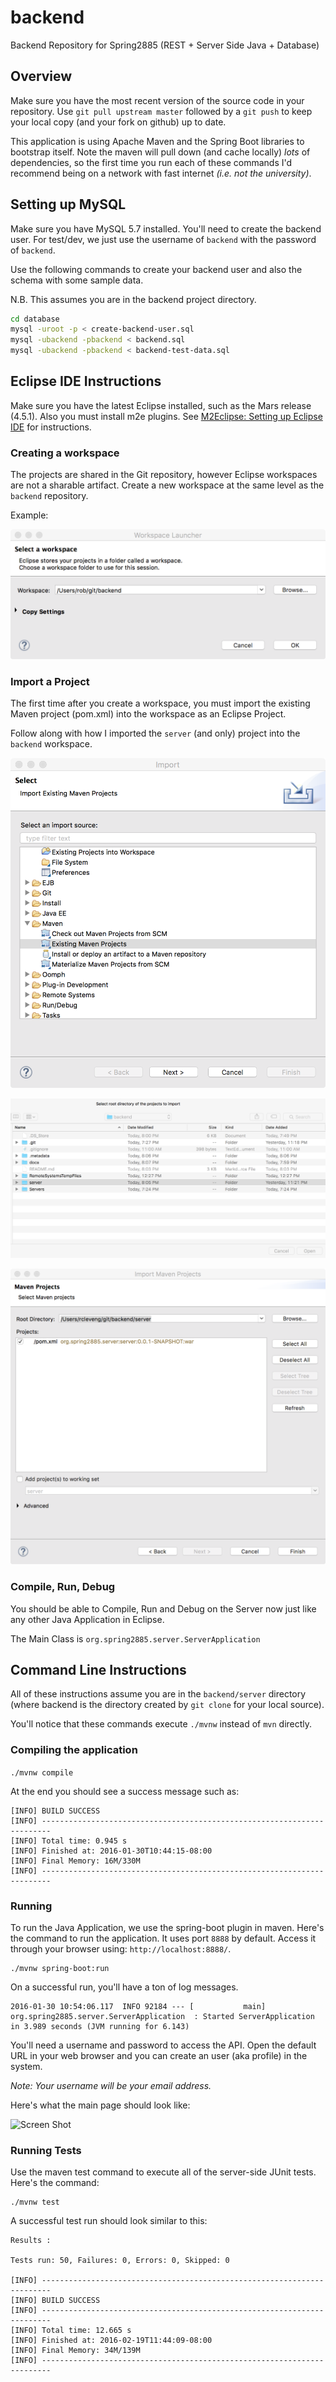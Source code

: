 # backend
Backend Repository for Spring2885 (REST + Server Side Java + Database)


## Overview
Make sure you have the most recent version of the source code in your repository.  Use ````git pull upstream master```` followed by a ````git push```` to keep your local copy (and your fork on github) up to date.

This application is using Apache Maven and the Spring Boot libraries to bootstrap itself.  Note the maven will pull down (and cache locally) *lots* of dependencies, so the first time you run each of these commands I'd recommend being on a network with fast internet *(i.e. not the university)*.

## Setting up MySQL

Make sure you have MySQL 5.7 installed.  You'll need to create the backend user. For test/dev, we just
use the username of ```backend``` with the password of ```backend```.

Use the following commands to create your backend user and also
the schema with some sample data.

N.B. This assumes you are in the backend project directory.

```bash
cd database
mysql -uroot -p < create-backend-user.sql
mysql -ubackend -pbackend < backend.sql
mysql -ubackend -pbackend < backend-test-data.sql
```

## Eclipse IDE Instructions

Make sure you have the latest Eclipse installed, such as the Mars release (4.5.1).  Also you must install m2e plugins.  See [M2Eclipse: Setting up Eclipse IDE](http://www.eclipse.org/m2e/documentation/m2e-extension-development.html) for instructions.

### Creating a workspace

The projects are shared in the Git repository, however Eclipse workspaces are not a sharable artifact.  Create a new workspace at the same level as the ```backend``` repository.

Example:

![Select workspace](./docs/select-workspace.png)

### Import a Project

The first time after you create a workspace, you must import the existing Maven project (pom.xml) into the workspace as an Eclipse Project.

Follow along with how I imported the ```server``` (and only) project into the ````backend```` workspace.

![Import Dialog](./docs/import-dialog.png)

![Select root directory](./docs/root-directory.png)

![Import Project](./docs/import-projects.png)


### Compile, Run, Debug

You should be able to Compile, Run and Debug on the Server now just like any other Java Application in Eclipse.

The Main Class is ```org.spring2885.server.ServerApplication```


## Command Line Instructions

All of these instructions assume you are in the ````backend/server```` directory (where backend is the directory created by ````git clone```` for your local source).

You'll notice that these commands execute ````./mvnw```` instead of ````mvn```` directly.  
 
### Compiling the application
````./mvnw compile````

At the end you should see a success message such as:

````
[INFO] BUILD SUCCESS
[INFO] ------------------------------------------------------------------------
[INFO] Total time: 0.945 s
[INFO] Finished at: 2016-01-30T10:44:15-08:00
[INFO] Final Memory: 16M/330M
[INFO] ------------------------------------------------------------------------

````

### Running 

To run the Java Application, we use the spring-boot plugin in maven. Here's the command to run the application.  It uses port ````8888```` by default.  Access it through your browser using: ````http://localhost:8888/````.

````
./mvnw spring-boot:run
````

On a successful run, you'll have a ton of log messages.
````
2016-01-30 10:54:06.117  INFO 92184 --- [           main] org.spring2885.server.ServerApplication  : Started ServerApplication in 3.989 seconds (JVM running for 6.143)

````

You'll need a username and password to access the API.  Open the default URL in your web browser and you can create an user (aka profile) in the system.

*Note: Your username will be your email address.*


Here's what the main page should look like:

![Screen Shot](./mainpage.png)

### Running Tests

Use the maven test command to execute all of the server-side JUnit tests.  Here's the command:

````
./mvnw test
````

A successful test run should look similar to this:

````
Results :

Tests run: 50, Failures: 0, Errors: 0, Skipped: 0

[INFO] ------------------------------------------------------------------------
[INFO] BUILD SUCCESS
[INFO] ------------------------------------------------------------------------
[INFO] Total time: 12.665 s
[INFO] Finished at: 2016-02-19T11:44:09-08:00
[INFO] Final Memory: 34M/139M
[INFO] ------------------------------------------------------------------------
````
